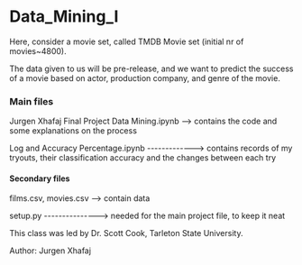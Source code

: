 # Data_Mining_I

Here, consider a movie set, called TMDB Movie set (initial nr of movies~4800).

The data given to us will be pre-release, and we want to predict the success of a movie based on actor, production company, and genre of the movie.

### Main files

Jurgen Xhafaj Final Project Data Mining.ipynb --> contains the code and some explanations on the process

Log and Accuracy Percentage.ipynb -------------> contains records of my tryouts, their classification accuracy and the changes between each try


#### Secondary files
films.csv, movies.csv --> contain data

setup.py ---------------> needed for the main project file, to keep it neat

This class was led by Dr. Scott Cook, Tarleton State University.

Author: Jurgen Xhafaj

